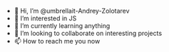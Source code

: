 - 👋 Hi, I’m @umbrellait-Andrey-Zolotarev
- 👀 I’m interested in JS
- 🌱 I’m currently learning anything
- 💞️ I’m looking to collaborate on interesting projects
- 📫 How to reach me you now
